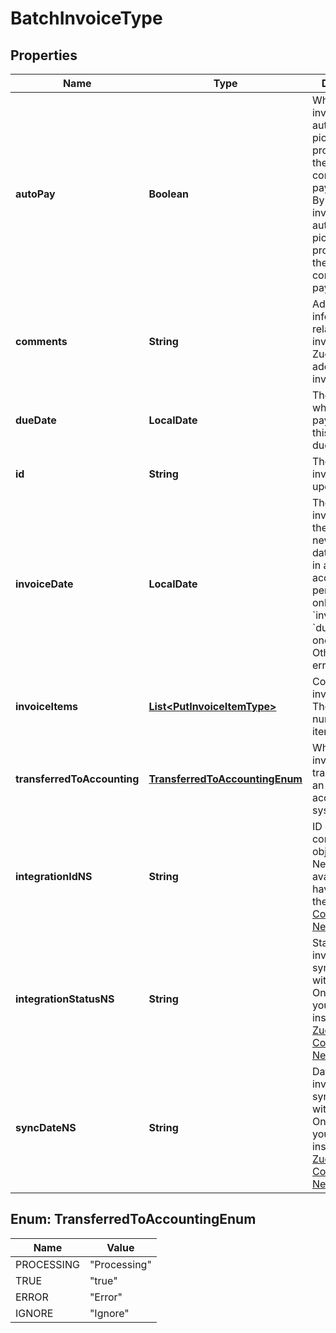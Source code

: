 

# BatchInvoiceType


## Properties

| Name | Type | Description | Notes |
|------------ | ------------- | ------------- | -------------|
|**autoPay** | **Boolean** | Whether invoices are automatically picked up for processing in the corresponding payment run.  By default, invoices are automatically picked up for processing in the corresponding payment run.  |  [optional] |
|**comments** | **String** | Additional information related to the invoice that a Zuora user added to the invoice.  |  [optional] |
|**dueDate** | **LocalDate** | The date by which the payment for this invoice is due.  |  [optional] |
|**id** | **String** | The ID of the invoice to be updated.  |  [optional] |
|**invoiceDate** | **LocalDate** | The new invoice date of the invoice. The new invoice date cannot fall in a closed accounting period.  You can only specify &#x60;invoiceDate&#x60; or &#x60;dueDate&#x60; in one request. Otherwise, an error occurs.  |  [optional] |
|**invoiceItems** | [**List&lt;PutInvoiceItemType&gt;**](PutInvoiceItemType.md) | Container for invoice items. The maximum number of items is 1,000.  |  [optional] |
|**transferredToAccounting** | [**TransferredToAccountingEnum**](#TransferredToAccountingEnum) | Whether the invoice was transferred to an external accounting system.  |  [optional] |
|**integrationIdNS** | **String** | ID of the corresponding object in NetSuite. Only available if you have installed the [Zuora Connector for NetSuite](https://www.zuora.com/connect/app/?appId&#x3D;265).  |  [optional] |
|**integrationStatusNS** | **String** | Status of the invoice&#39;s synchronization with NetSuite. Only available if you have installed the [Zuora Connector for NetSuite](https://www.zuora.com/connect/app/?appId&#x3D;265).  |  [optional] |
|**syncDateNS** | **String** | Date when the invoice was synchronized with NetSuite. Only available if you have installed the [Zuora Connector for NetSuite](https://www.zuora.com/connect/app/?appId&#x3D;265).  |  [optional] |



## Enum: TransferredToAccountingEnum

| Name | Value |
|---- | -----|
| PROCESSING | &quot;Processing&quot; |
| TRUE | &quot;true&quot; |
| ERROR | &quot;Error&quot; |
| IGNORE | &quot;Ignore&quot; |



